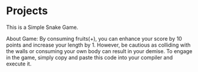 # Projects
This is a Simple Snake Game.

About Game: By consuming fruits(+), you can enhance your score by 10 points and increase your length by 1. However, be cautious as colliding with the walls or consuming your own body can result in your demise.
To engage in the game, simply copy and paste this code into your compiler and execute it.
